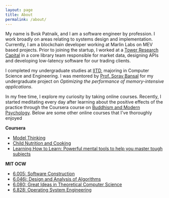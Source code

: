 ```yaml
---
layout: page
title: About
permalink: /about/
---
```


My name is Bvsk Patnaik, and I am a software engineer by profession. I work broadly on areas relating to systems design and implementation. Currently, I am a blockchain developer working at Marlin Labs on MEV based projects. Prior to joining the startup, I worked at a [Tower Research Capital](https://www.tower-research.com/) in a core library team responsible for market data, designing APIs and developing low-latency software for our trading clients.

I completed my undergraduate studies at [IITD](https://home.iitd.ac.in/), majoring in Computer Science and Engineering. I was mentored by [Prof. Sorav Bansal](https://sorav.compiler.ai/) for my undergraduate project on *Optimizing the performance of memory-intensive applications*.

In my free time, I explore my curiosity by taking online courses. Recently, I started meditating every day after learning about the positive effects of the practice through the Coursera course on [Buddhism and Modern Psychology](https://www.coursera.org/learn/science-of-meditation). Below are some other online courses that I've thoroughly enjoyed

**Coursera**

* [Model Thinking](https://www.coursera.org/learn/model-thinking)
* [Child Nutrition and Cooking](https://www.coursera.org/learn/childnutrition)
* [Learning How to Learn: Powerful mental tools to help you master tough subjects](https://www.coursera.org/learn/learning-how-to-learn)

**MIT OCW**

* [6.005: Software Construction](https://ocw.mit.edu/ans7870/6/6.005/s16/index.html)
* [6.046j: Design and Analysis of Algorithms](https://ocw.mit.edu/courses/electrical-engineering-and-computer-science/6-046j-design-and-analysis-of-algorithms-spring-2015/)
* [6.080: Great Ideas in Theoretical Computer Science](https://ocw.mit.edu/courses/electrical-engineering-and-computer-science/6-080-great-ideas-in-theoretical-computer-science-spring-2008/)
* [6.828: Operating System Engineering](https://ocw.mit.edu/courses/electrical-engineering-and-computer-science/6-828-operating-system-engineering-fall-2012/)

